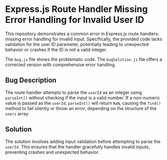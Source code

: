# Express.js Route Handler Missing Error Handling for Invalid User ID

This repository demonstrates a common error in Express.js route handlers: missing error handling for invalid input.  Specifically, the provided code lacks validation for the user ID parameter, potentially leading to unexpected behavior or crashes if the ID is not a valid integer.

The `bug.js` file shows the problematic code. The `bugSolution.js` file offers a corrected version with comprehensive error handling.

## Bug Description

The route handler attempts to parse the `userId` as an integer using `parseInt()` without checking if the input is a valid number. If a non-numeric value is passed as the `userId`, `parseInt()` will return `NaN`, causing the `find()` method to fail silently or throw an error, depending on the structure of the `users` array. 

## Solution

The solution involves adding input validation before attempting to parse the `userId`. This ensures that the handler gracefully handles invalid inputs, preventing crashes and unexpected behavior.